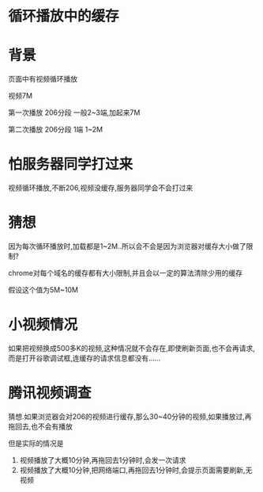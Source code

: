 # 循环播放中的缓存

# 背景

页面中有视频循环播放

视频7M

第一次播放 206分段 一般2~3端,加起来7M

第二次播放 206分段 1端 1~2M

# 怕服务器同学打过来

视频循环播放,不断206,视频没缓存,服务器同学会不会打过来

# 猜想

因为每次循环播放时,加载都是1~2M..所以会不会是因为浏览器对缓存大小做了限制?

chrome对每个域名的缓存都有大小限制,并且会以一定的算法清除少用的缓存

假设这个值为5M~10M

# 小视频情况

如果把视频换成500多K的视频,这种情况就不会存在,即使刷新页面,也不会再请求,而是打开谷歌调试框,连缓存的请求信息都没有......

# 腾讯视频调查

猜想.如果浏览器会对206的视频进行缓存,那么30~40分钟的视频,如果播放过,再拖回去,也不会有播放

但是实际的情况是

1. 视频播放了大概10分钟,再拖回去1分钟时,会发一次请求
2. 视频播放了大概10分钟,把网络端口,再拖回去1分钟时,会提示页面需要刷新,无视频


